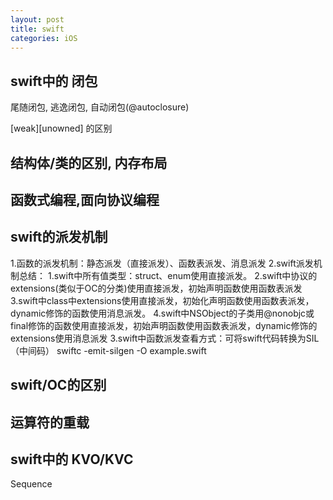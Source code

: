 ```yaml
---
layout: post
title: swift
categories: iOS
---
```





## swift中的 闭包

尾随闭包, 逃逸闭包, 自动闭包(@autoclosure)

[weak][unowned] 的区别

## 结构体/类的区别, 内存布局

## 函数式编程,面向协议编程

## swift的派发机制

1.函数的派发机制：静态派发（直接派发）、函数表派发、消息派发
2.swift派发机制总结：
1.swift中所有值类型：struct、enum使用直接派发。
2.swift中协议的extensions(类似于OC的分类)使用直接派发，初始声明函数使用函数表派发
3.swift中class中extensions使用直接派发，初始化声明函数使用函数表派发，dynamic修饰的函数使用消息派发。
4.swift中NSObject的子类用@nonobjc或final修饰的函数使用直接派发，初始声明函数使用函数表派发，dynamic修饰的extensions使用消息派发
3.swift中函数派发查看方式：可将swift代码转换为SIL（中间码）
swiftc -emit-silgen -O example.swift


## swift/OC的区别

## 运算符的重载

## swift中的 KVO/KVC

Sequence